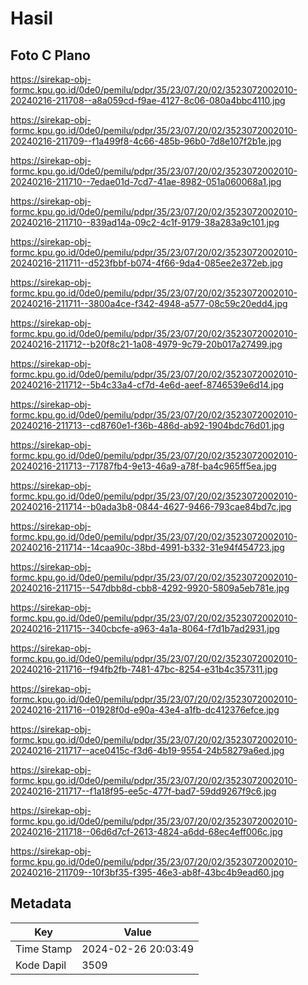 # Hasil

## Foto C Plano

https://sirekap-obj-formc.kpu.go.id/0de0/pemilu/pdpr/35/23/07/20/02/3523072002010-20240216-211708--a8a059cd-f9ae-4127-8c06-080a4bbc4110.jpg

https://sirekap-obj-formc.kpu.go.id/0de0/pemilu/pdpr/35/23/07/20/02/3523072002010-20240216-211709--f1a499f8-4c66-485b-96b0-7d8e107f2b1e.jpg

https://sirekap-obj-formc.kpu.go.id/0de0/pemilu/pdpr/35/23/07/20/02/3523072002010-20240216-211710--7edae01d-7cd7-41ae-8982-051a060068a1.jpg

https://sirekap-obj-formc.kpu.go.id/0de0/pemilu/pdpr/35/23/07/20/02/3523072002010-20240216-211710--839ad14a-09c2-4c1f-9179-38a283a9c101.jpg

https://sirekap-obj-formc.kpu.go.id/0de0/pemilu/pdpr/35/23/07/20/02/3523072002010-20240216-211711--d523fbbf-b074-4f66-9da4-085ee2e372eb.jpg

https://sirekap-obj-formc.kpu.go.id/0de0/pemilu/pdpr/35/23/07/20/02/3523072002010-20240216-211711--3800a4ce-f342-4948-a577-08c59c20edd4.jpg

https://sirekap-obj-formc.kpu.go.id/0de0/pemilu/pdpr/35/23/07/20/02/3523072002010-20240216-211712--b20f8c21-1a08-4979-9c79-20b017a27499.jpg

https://sirekap-obj-formc.kpu.go.id/0de0/pemilu/pdpr/35/23/07/20/02/3523072002010-20240216-211712--5b4c33a4-cf7d-4e6d-aeef-8746539e6d14.jpg

https://sirekap-obj-formc.kpu.go.id/0de0/pemilu/pdpr/35/23/07/20/02/3523072002010-20240216-211713--cd8760e1-f36b-486d-ab92-1904bdc76d01.jpg

https://sirekap-obj-formc.kpu.go.id/0de0/pemilu/pdpr/35/23/07/20/02/3523072002010-20240216-211713--71787fb4-9e13-46a9-a78f-ba4c965ff5ea.jpg

https://sirekap-obj-formc.kpu.go.id/0de0/pemilu/pdpr/35/23/07/20/02/3523072002010-20240216-211714--b0ada3b8-0844-4627-9466-793cae84bd7c.jpg

https://sirekap-obj-formc.kpu.go.id/0de0/pemilu/pdpr/35/23/07/20/02/3523072002010-20240216-211714--14caa90c-38bd-4991-b332-31e94f454723.jpg

https://sirekap-obj-formc.kpu.go.id/0de0/pemilu/pdpr/35/23/07/20/02/3523072002010-20240216-211715--547dbb8d-cbb8-4292-9920-5809a5eb781e.jpg

https://sirekap-obj-formc.kpu.go.id/0de0/pemilu/pdpr/35/23/07/20/02/3523072002010-20240216-211715--340cbcfe-a963-4a1a-8064-f7d1b7ad2931.jpg

https://sirekap-obj-formc.kpu.go.id/0de0/pemilu/pdpr/35/23/07/20/02/3523072002010-20240216-211716--f94fb2fb-7481-47bc-8254-e31b4c357311.jpg

https://sirekap-obj-formc.kpu.go.id/0de0/pemilu/pdpr/35/23/07/20/02/3523072002010-20240216-211716--01928f0d-e90a-43e4-a1fb-dc412376efce.jpg

https://sirekap-obj-formc.kpu.go.id/0de0/pemilu/pdpr/35/23/07/20/02/3523072002010-20240216-211717--ace0415c-f3d6-4b19-9554-24b58279a6ed.jpg

https://sirekap-obj-formc.kpu.go.id/0de0/pemilu/pdpr/35/23/07/20/02/3523072002010-20240216-211717--f1a18f95-ee5c-477f-bad7-59dd9267f9c6.jpg

https://sirekap-obj-formc.kpu.go.id/0de0/pemilu/pdpr/35/23/07/20/02/3523072002010-20240216-211718--06d6d7cf-2613-4824-a6dd-68ec4eff006c.jpg

https://sirekap-obj-formc.kpu.go.id/0de0/pemilu/pdpr/35/23/07/20/02/3523072002010-20240216-211709--10f3bf35-f395-46e3-ab8f-43bc4b9ead60.jpg


## Metadata

| Key        | Value               |
| ---------- | ------------------- |
| Time Stamp | 2024-02-26 20:03:49 |
| Kode Dapil | 3509                |




